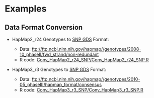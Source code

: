 # Examples

## Data Format Conversion

* HapMap2_r24 Genotypes to [SNP GDS](http://www.bioconductor.org/packages/release/bioc/html/SNPRelate.html) Format:
    * Data: ftp://ftp.ncbi.nlm.nih.gov/hapmap//genotypes/2008-10_phaseII/fwd_strand/non-redundant
    * R code: [Conv_HapMap2_r24_SNP/Conv_HapMap2_r24_SNP.R](./Conv_HapMap2_r24_SNP/Conv_HapMap2_r24_SNP.R)

* HapMap3_r3 Genotypes to [SNP GDS](http://www.bioconductor.org/packages/release/bioc/html/SNPRelate.html) Format:
    * Data: ftp://ftp.ncbi.nlm.nih.gov/hapmap//genotypes/2010-05_phaseIII/hapmap_format/consensus
    * R code: [Conv_HapMap3_r3_SNP/Conv_HapMap3_r3_SNP.R](./Conv_HapMap3_r3_SNP/Conv_HapMap3_r3_SNP.R)
